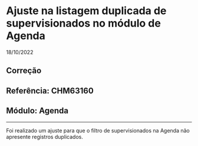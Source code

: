 # Ajuste na listagem duplicada de supervisionados no módulo de Agenda
18/10/2022
## Correção
## Referência: CHM63160
## Módulo: Agenda
***

Foi realizado um ajuste para que o filtro de supervisionados na Agenda não apresente registros duplicados.
